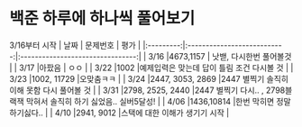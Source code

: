 # 백준 하루에 하나씩 풀어보기
3/16부터 시작
| 날짜        | 문제번호                   | 평가                             |
|:---------:|:---------------------------:|:--------------------------------:|
| 3/16  |4673,1157             | 낫밷, 다시한번 풀어볼것                |
| 3/17      |아팠음                         | ㅇㅇ                             |
| 3/22      |1002                      |예제입력은 맞는데 답이 틀림 조건 다시볼 것         |
| 3/23      |1002, 11729                     |오맞춤ㅋㅋ        |
| 3/24      |2447, 3053, 2869                   |2447 별찍기 솔직히 이해 못함 다시 풀어볼 것    |
| 3/31      |2798, 2525, 2440                  |2447 별찍기 다시.. , 2798블랙잭 막혀서 솔직히 하기 싫었음.. 실버5달성!   |
| 4/06      |1436,10814                 |한번 막히면 정말 하기싫다..  |
| 4/10      |2941, 9012                |스택에 대한 이해가 생기기 시작 |
